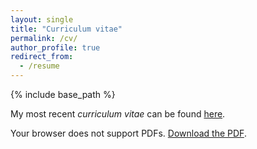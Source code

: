 ```yaml
---
layout: single
title: "Curriculum vitae"
permalink: /cv/
author_profile: true
redirect_from:
  - /resume
---
```


{% include base_path %}

My most recent *curriculum vitae* can be found [here](https://abridgman.ca/files/bridgman_cv.pdf).

<object
  data="https://abridgman.ca/files/bridgman_cv.pdf"
  type="application/pdf"
  width="100%"
  height="100%">
  <p>Your browser does not support PDFs.
    <a href="https://abridgman.ca/files/bridgman_cv.pdf">Download the PDF</a>.</p>
</object>


<!-- <embed src="https://abridgman.ca/files/bridgman_cv.pdf" type="application/pdf" width="100%" height="100%"> -->
